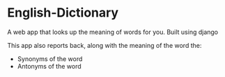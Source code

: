 # English-Dictionary
A web app that looks up the meaning of words for you. Built using django

This app also reports back, along with the meaning of the word the:
* Synonyms of the word
* Antonyms of the word
